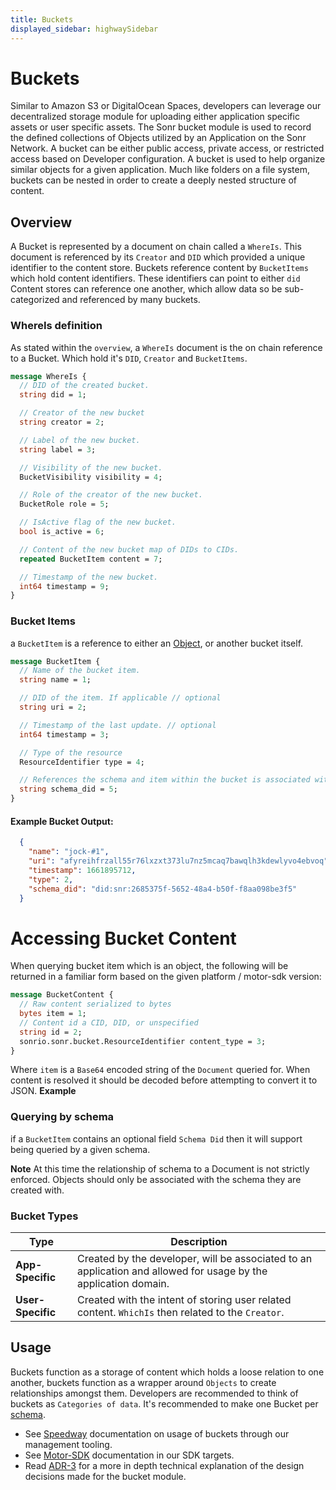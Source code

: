 ```yaml
---
title: Buckets
displayed_sidebar: highwaySidebar
---
```


# Buckets
Similar to Amazon S3 or DigitalOcean Spaces, developers can leverage our decentralized storage module for uploading either application specific assets or user specific assets.
The Sonr bucket module is used to record the defined collections of Objects utilized by an Application on the Sonr Network. A bucket can be either public access, private access, or restricted access based on Developer configuration. A bucket is used to help organize similar objects for a given application. Much like folders on a file system, buckets can be nested in order to create a deeply nested structure of content.

## Overview
A Bucket is represented by a document on chain called a `WhereIs`. This document is referenced by its `Creator` and `DID` which provided a unique identifier to the content store. Buckets reference content by `BucketItems` which hold content identifiers. These identifiers can point to either `did` Content stores can reference one another, which allow data so be sub-categorized and referenced by many buckets.

### WhereIs definition
As stated within the `overview`, a `WhereIs` document is the on chain reference to a Bucket. Which hold it's `DID`, `Creator` and `BucketItems`.
```protobuf
message WhereIs {
  // DID of the created bucket.
  string did = 1;

  // Creator of the new bucket
  string creator = 2;

  // Label of the new bucket.
  string label = 3;

  // Visibility of the new bucket.
  BucketVisibility visibility = 4;

  // Role of the creator of the new bucket.
  BucketRole role = 5;

  // IsActive flag of the new bucket.
  bool is_active = 6;

  // Content of the new bucket map of DIDs to CIDs.
  repeated BucketItem content = 7;

  // Timestamp of the new bucket.
  int64 timestamp = 9;
}
```
### Bucket Items
a `BucketItem` is a reference to either an [Object](/docs/highway/modules/objects.md), or another bucket itself.
```protobuf
message BucketItem {
  // Name of the bucket item.
  string name = 1;

  // DID of the item. If applicable // optional
  string uri = 2;

  // Timestamp of the last update. // optional
  int64 timestamp = 3;

  // Type of the resource
  ResourceIdentifier type = 4;

  // References the schema and item within the bucket is associated with. Bucket items do not need to use the same schema reference // optional
  string schema_did = 5;
}
```
#### Example Bucket Output:
```json
  {
    "name": "jock-#1",
    "uri": "afyreihfrzall55r76lxzxt373lu7nz5mcaq7bawqlh3kdewlyvo4ebvoq",
    "timestamp": 1661895712,
    "type": 2,
    "schema_did": "did:snr:2685375f-5652-48a4-b50f-f8aa098be3f5"
  }
```

# Accessing Bucket Content
When querying bucket item which is an object, the following will be returned in a familiar form based on the given platform / motor-sdk version:
```protobuf
message BucketContent {
  // Raw content serialized to bytes
  bytes item = 1;
  // Content id a CID, DID, or unspecified
  string id = 2;
  sonrio.sonr.bucket.ResourceIdentifier content_type = 3;
}
```
Where `item` is a `Base64` encoded string of the `Document` queried for. When content is resolved it should be decoded before attempting to convert it to JSON.
**Example**

### Querying by schema
if a `BucketItem` contains an optional field `Schema Did` then it will support being queried by a given schema.

**Note** At this time the relationship of schema to a Document is not strictly enforced. Objects should only be associated with the schema they are created with.
### Bucket Types

| Type  | Description                                                                                                            |
| ---------- | ---------------------------------------------------------------------------------------------------------------------- |
| **App-Specific** | Created by the developer, will be associated to an application and allowed for usage by the application domain.                                                                            |
| **User-Specific** | Created with the intent of storing user related content. `WhichIs` then related to the `Creator`. |

## Usage
Buckets function as a storage of content which holds a loose relation to one another, buckets function as a wrapper around `Objects` to create relationships amongst them. Developers are recommended to think of buckets as `Categories of data`. It's recommended to make one Bucket per [schema](/docs/highway/modules/schemas.md).

- See [Speedway](/docs/speedway/cli-cmds.mdx) documentation on usage of buckets through our management tooling.
- See [Motor-SDK](/docs/motor-sdk/data/schemas.mdx) documentation in our SDK targets.
- Read [ADR-3](https://github.com/sonr-io/sonr/blob/dev/docs/architecture/3.md) for a more in depth technical explanation of the design decisions made for the bucket module.
